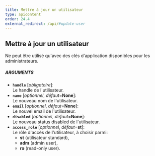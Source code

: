 ```yaml
---
title: Mettre à jour un utilisateur
type: apicontent
order: 24.4
external_redirect: /api/#update-user
---
```


## Mettre à jour un utilisateur
Ne peut être utilisé qu'avec des clés d'application disponibles pour les administrateurs.

##### ARGUMENTS
* **`handle`** [*obligatoire*]:  
    Le handle de l'utilisateur.
* **`name`** [*optionnel*, *défaut*=**None**]:  
    Le nouveau nom de l'utilisateur.
* **`email`** [*optionnel*, *défaut*=**None**]:  
    Le nouvel email de l'utilisateur.
* **`disabled`** [*optionnel*, *défaut*=**None**]:  
    Le nouveau status disabled de l'utilisateur.
* **`access_role`** [*optionnel*, *défaut*=**st**]:  
    Le rôle d'accès de l'utilisateur, à choisir parmi:
    *  **st** (utilisateur standard), 
    *  **adm** (admin user),
    *  **ro** (read-only user).  

